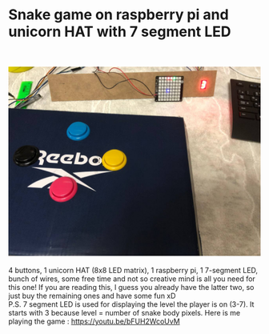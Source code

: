 # Snake game on raspberry pi and unicorn HAT with 7 segment LED
<br><br>
![setup](/setup_photo.jpg)
<br><br>
4 buttons, 1 unicorn HAT (8x8 LED matrix), 1 raspberry pi, 1 7-segment LED, bunch of wires, some free time and not so creative mind is all you need for this one! If you are reading this, I guess you already have the latter two, so just buy the remaining ones and have some fun xD
<br>
P.S. 7 segment LED is used for displaying the level the player is on (3-7). It starts with 3 because level = number of snake body pixels.
Here is me playing the game : https://youtu.be/bFUH2WcoUvM
